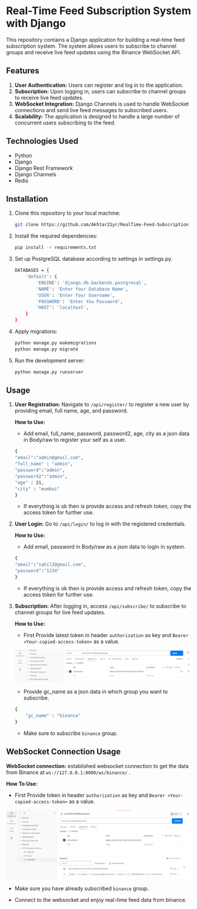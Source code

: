 # Real-Time Feed Subscription System with Django

This repository contains a Django application for building a real-time feed subscription system. The system allows users to subscribe to channel groups and receive live feed updates using the Binance WebSocket API.

## Features

1. **User Authentication:** Users can register and log in to the application.
2. **Subscription:** Upon logging in, users can subscribe to channel groups to receive live feed updates.
3. **WebSocket Integration:** Django Channels is used to handle WebSocket connections and send live feed messages to subscribed users.
4. **Scalability:** The application is designed to handle a large number of concurrent users subscribing to the feed.

## Technologies Used

- Python
- Django
- Django Rest Framework
- Django Channels
- Redis

## Installation

1. Clone this repository to your local machine:

   ```bash
   git clone https://github.com/Akhtar21yr/RealTime-Feed-Subscription
   ```
2. Install the required dependencies:

    ```bash
    pip install -r requirements.txt
    ```

3. Set up PostgreSQL database according to settings in settings.py.
    ```bash
    DATABASES = {
        'default': {
            'ENGINE': 'django.db.backends.postgresql',
            'NAME': 'Enter Your Database Name',
            'USER': 'Enter Your Username',
            'PASSWORD': 'Enter You Password',
            'HOST': 'localhost',  
        }
    }
    ```
4. Apply migrations:
    ```bash
    python manage.py makemigrations
    python manage.py migrate
    ```

5.  Run the development server:
    ```bash
    python manage.py runserver
    ```
## Usage

1. **User Registration:** Navigate to `/api/register/` to register a new user by providing email, full name, age, and password.
 
    **How to Use:**
    - Add email, full_name, password, password2, age, city as a  json data in Body/raw to register your self as a user.

    ```bash
    {
    "email":"admin@gmail.com",
    "full_name" : "admin",
    "password":"admin",
    "password2":"admin",
    "age" : 21,
    "city" : "mumbai"
    }
    ```
    - If everything is ok then is provide access and refresh token, copy the access token for further use.

2. **User Login:** Go to `/api/login/` to log in with the registered credentials.

    **How to Use:**
    - Add email, password in Body/raw as a  json data to login in system.
    ```bash
    {
    "email":"sahil2@gmail.com",
    "password":"1234"
    }
    ```
    - If everything is ok then is provide access and refresh token, copy the access token for further use.

3. **Subscription:** After logging in, access ``/api/subscribe/`` to subscribe to channel groups for live feed updates.
    
    **How to Use:**
    - First Provide latest token in header `authorization` as key and  `Bearer <Your-copied-access-token>` as a value.

    ![Example Image](readme-media/image/Screenshot-(10).png)
    - Provide gc_name as a json data in which group you want to subscribe.
    ```bash
    {
        "gc_name" : "binance"
    }
    ```
    - Make sure to subscribe `binance` group.
    



## WebSocket Connection Usage

**WebSocket connection:** established websocket connection to get the data from Binance at `ws://127.0.0.1:8000/ws/binance/` .

**How To Use:**
- First Provide token in header `authorization` as key and  `Bearer <Your-copied-access-token>` as a value.

![Example Image](readme-media/image/Screenshot-(11).png)

- Make sure you have already subscribed `binance` group.

- Connect to the websocket and enjoy real-time feed data from binance.



